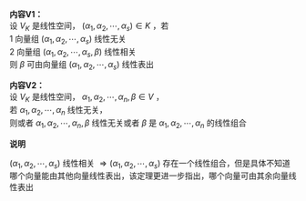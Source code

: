 **内容V1：**    
设 $V_K$ 是线性空间， $(\alpha_1,\alpha_2,\cdots,\alpha_s)\in K$ ，若    
1 向量组 $(\alpha_1,\alpha_2,\cdots,\alpha_s)$ 线性无关    
2 向量组 $(\alpha_1,\alpha_2,\cdots,\alpha_s,\beta)$ 线性相关    
则 $\beta$ 可由向量组 $(\alpha_1,\alpha_2,\cdots,\alpha_s)$ 线性表出    
    
**内容V2：**    
设 $V_K$ 是线性空间， $\alpha_1,\alpha_2,\cdots,\alpha_n,\beta\in V$ ，    
若 $\alpha_1,\alpha_2,\cdots,\alpha_n$ 线性无关，    
则或者 $\alpha_1,\alpha_2,\cdots,\alpha_n,\beta$ 线性无关或者 $\beta$ 是 $\alpha_1,\alpha_2,\cdots,\alpha_n$ 的线性组合    
    
**说明**    
    
 $(\alpha_1,\alpha_2,\cdots,\alpha_s)$ 线性相关 $\Rightarrow(\alpha_1,\alpha_2,\cdots,\alpha_s)$ 存在一个线性组合，但是具体不知道哪个向量能由其他向量线性表出，该定理更进一步指出，哪个向量可由其余向量线性表出    
